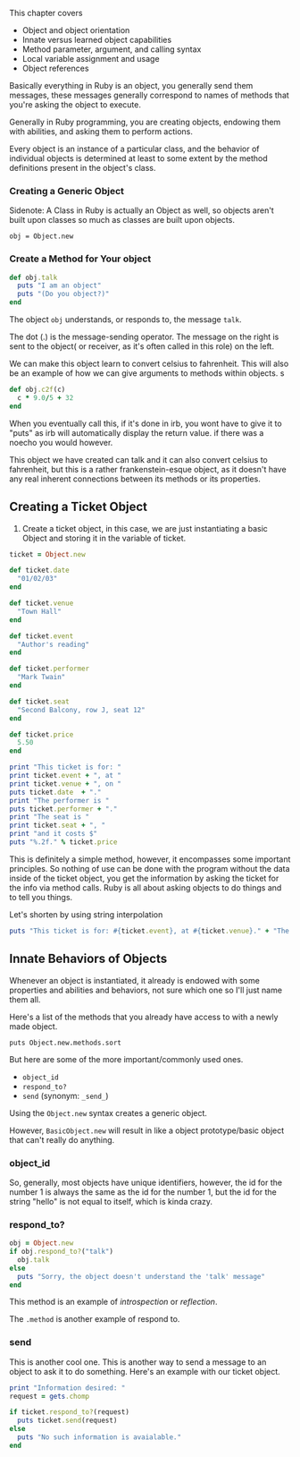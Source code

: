 This chapter covers

- Object and object orientation
- Innate versus learned object capabilities
- Method parameter, argument, and calling syntax
- Local variable assignment and usage
- Object references

Basically everything in Ruby is an object, you generally send them messages, these messages generally correspond to names of methods that you're asking the object to execute.

Generally in Ruby programming, you are creating objects, endowing them with abilities, and asking them to perform actions.

Every object is an instance of a particular class, and the behavior of individual objects is determined at least to some extent by the method definitions present in the object's class.

### Creating a Generic Object

Sidenote: A Class in Ruby is actually an Object as well, so objects aren't built upon classes so much as classes are built upon objects.

`obj = Object.new`

### Create a Method for Your object

```ruby
def obj.talk
  puts "I am an object"
  puts "(Do you object?)"
end
```

The object `obj` understands, or responds to, the message `talk`.

The dot (.) is the message-sending operator.  The message on the right is sent to the object( or receiver, as it's often called in this role) on the left.

We can make this object learn to convert celsius to fahrenheit.  This will also be an example of how we can give arguments to methods within objects. s

```ruby
def obj.c2f(c)
  c * 9.0/5 + 32
end
```

When you eventually call this, if it's done in irb, you wont have to give it to "puts" as irb will automatically display the return value.  if there was a noecho you would however.

This object we have created can talk and it can also convert celsius to fahrenheit, but this is a rather frankenstein-esque object, as it doesn't have any real inherent connections between its methods or its properties.

## Creating a Ticket Object

1. Create a ticket object, in this case, we are just instantiating a basic Object and storing it in the variable of ticket.

```ruby
ticket = Object.new

def ticket.date
  "01/02/03"
end

def ticket.venue
  "Town Hall"
end

def ticket.event
  "Author's reading"
end

def ticket.performer
  "Mark Twain"
end

def ticket.seat
  "Second Balcony, row J, seat 12"
end

def ticket.price
  5.50
end

print "This ticket is for: "
print ticket.event + ", at "
print ticket.venue + ", on "
puts ticket.date  + "."
print "The performer is "
puts ticket.performer + "."
print "The seat is "
print ticket.seat + ", "
print "and it costs $"
puts "%.2f." % ticket.price

```
This is definitely a simple method, however, it encompasses some important principles. So nothing of use can be done with the program without the data inside of the ticket object, you get the information by asking the ticket for the info via method calls. Ruby is all about asking objects to do things and to tell you things.

Let's shorten by using string interpolation

```ruby
puts "This ticket is for: #{ticket.event}, at #{ticket.venue}." + "The perfomer is #{ticket.performer}." + "The seat is #{ticket.seat}, "+ "and it costs $#{"%.2f" % ticket.price}"
```

## Innate Behaviors of Objects

Whenever an object is instantiated, it already is endowed with some properties and abilities and behaviors, not sure which one so I'll just name them all.

Here's a list of the methods that you already have access to with a newly made object.

`puts Object.new.methods.sort`

But here are some of the more important/commonly used ones.

- `object_id`
- `respond_to?`
- `send` (synonym: `_send_`)

Using the `Object.new` syntax creates a generic object.

However, `BasicObject.new` will result in like a object prototype/basic object that can't really do anything.


### object_id

So, generally, most objects have unique identifiers, however, the id for the number 1 is always the same as the id for the number 1, but the id for the string "hello" is not equal to itself, which is kinda crazy.

### respond_to?

```ruby
obj = Object.new
if obj.respond_to?("talk")
  obj.talk
else
  puts "Sorry, the object doesn't understand the 'talk' message"
end
```

This method is an example of <i>introspection</i> or <i>reflection</i>.

The `.method` is another example of respond to.

### send  

This is another cool one.  This is another way to send a message to an object to ask it to do something.  Here's an example with our ticket object.

```ruby
print "Information desired: "
request = gets.chomp

if ticket.respond_to?(request)
  puts ticket.send(request)
else
  puts "No such information is avaialable."
end
```
